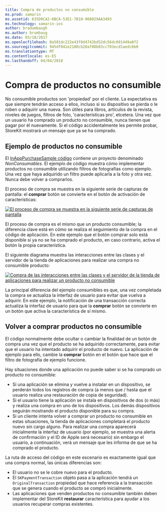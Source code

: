 ```yaml
---
title: Compra de productos no consumible
ms.prod: xamarin
ms.assetid: 635D9CA2-6BCA-53E1-7B10-968029AA3493
ms.technology: xamarin-ios
author: bradumbaugh
ms.author: brumbaug
ms.date: 03/18/2017
ms.openlocfilehash: 0a581dc222e43f8d4742bd52dc56dc691449a8f2
ms.sourcegitcommit: 945df041e2180cb20af08b83cc703ecd1aedc6b0
ms.translationtype: MT
ms.contentlocale: es-ES
ms.lasthandoff: 04/04/2018
---
```

# <a name="purchasing-non-consumable-products"></a>Compra de productos no consumible

No consumible productos son 'propiedad' por el cliente. La expectativa es que siempre tendrán acceso a ellos, incluso si su dispositivo se pierda o le roben o adquirir una nueva. Son útiles para libros, artículos de la revista, niveles de juegos, filtros de foto, 'características pro', etcetera. Una vez que un usuario ha comprado un producto no consumible, nunca tienen que pagar por él nuevamente. Si el código accidentalmente les permite probar, StoreKit mostrará un mensaje que ya se ha comprado.

## <a name="non-consumable-products-sample"></a>Ejemplo de productos no consumible

El [InAppPurchaseSample código](https://developer.xamarin.com/samples/monotouch/StoreKit/) contiene un proyecto denominado *NonConsumables*. El ejemplo de código muestra cómo implementar productos no consumible utilizando filtros de fotografías como ejemplo. Una vez que haya adquirido un filtro puede aplicarla a la foto y otra vez. Nunca debe volver a comprarlos.   
   
   
   
 El proceso de compra se muestra en la siguiente serie de capturas de pantalla: el **comprar** botón se convierte en el botón de activación de características:   
   
   
   
 [![](purchasing-non-consumable-products-images/image34.png "El proceso de compra se muestra en la siguiente serie de capturas de pantalla")](purchasing-non-consumable-products-images/image34.png#lightbox)   
   
   
   
 El proceso de compra es el mismo que un producto consumible; la diferencia clave está en cómo se realiza el seguimiento de la compra en el código de aplicación. En este ejemplo que el botón comprar solo está disponible si ya no se ha comprado el producto, en caso contrario, activa el botón la propia característica.   
   
   
   

El siguiente diagrama muestra las interacciones entre las clases y el servidor de la tienda de aplicaciones para realizar una compra no consumible producto:   
   
   
   
 [![](purchasing-non-consumable-products-images/image35.png "Compra de las interacciones entre las clases y el servidor de la tienda de aplicaciones para realizar un producto no consumible")](purchasing-non-consumable-products-images/image35.png#lightbox)   
   
   
   
 La principal diferencia del ejemplo consumibles es que, una vez completada la compra se actualiza la interfaz de usuario para evitar que vuelva a adquirir. En este ejemplo, la notificación de una transacción correcta actualiza la interfaz de usuario para que la **comprar** botón se convierte en un botón que activa la característica de sí mismo.

## <a name="re-purchasing-non-consumable-products"></a>Volver a comprar productos no consumible

El código normalmente debe ocultar o cambiar la finalidad de un botón de compra una vez que el producto se ha adquirido correctamente, para evitar que el usuario ha intentado adquirir el producto de nuevo. La aplicación de ejemplo para ello, cambie la **comprar** botón en el botón que hace que el filtro de fotografía de ejemplo funcione.   
   
   
   
 Hay situaciones donde una aplicación no puede saber si se ha comprado un producto no consumible:

-  Si una aplicación se elimina y vuelve a instalar en un dispositivo, se perderán todos los registros de compra (a menos que / hasta que el usuario realiza una restauración de copia de seguridad). 
-  Si el usuario tiene la aplicación se instala en dispositivos de dos (o más) y realiza una compra en uno de los dispositivos. Los demás dispositivos seguirán mostrando el producto disponible para su compra. 
-  Si un cliente intenta volver a comprar un producto no consumible en estas situaciones, la tienda de aplicaciones completará el producto nuevo sin cargo alguno. Para realizar una compra aparecerá inicialmente la interfaz de usuario (por ejemplo, se muestra una alerta de confirmación y el ID de Apple será necesario) sin embargo el usuario, a continuación, verá un mensaje que les informa de que se ha comprado el producto.  
   
   
   
 La ruta de acceso del código en este escenario es exactamente igual que una compra normal, las únicas diferencias son:

-  El usuario no se le cobre nuevo para el producto.
-  El `SKPaymentTransaction` objeto pasa a la aplicación tendrá un `OriginalTransaction` propiedad que hace referencia a la transacción que se genera cuando el producto se compró inicialmente. 
-  Las aplicaciones que venden productos no consumible también deben implementar del StoreKit **restaurar** característica para ayudar a los usuarios recuperar compras existentes. 

